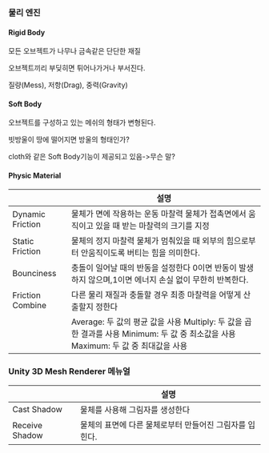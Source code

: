 ### 물리 엔진

#### Rigid Body

모든 오브젝트가 나무나 금속같은 단단한 재질

오브젝트끼리 부딪히면 튀어나가거나 부서진다.

질량(Mess), 저항(Drag), 중력(Gravity)

#### Soft Body

오브젝트를 구성하고 있는 메쉬의 형태가 변형된다.

빗방울이 땅에 떨어지면 방울의 형태인가?

cloth와 같은 Soft Body기능이 제공되고 있음->무슨 말?



#### Physic Material

|                  | 설명                                                         |
| ---------------- | ------------------------------------------------------------ |
| Dynamic Friction | 물체가 면에 작용하는 운동 마찰력                                 물체가 접촉면에서 움직이고 있을 때 받는 마찰력의 크기를 지정 |
| Static Friction  | 물체의 정지 마찰력                                                          물체가 멈춰있을 때 외부의 힘으로부터 안움직이도록 버티는 힘을 의미한다. |
| Bounciness       | 충돌이 일어날 때의 반동을 설정한다                                0이면 반동이 발생하지 않으며,1이면 에너지 손실 없이 무한히 반복한다. |
| Friction Combine | 다른 물리 재질과 충돌할 경우 최종 마찰력을 어떻게 산출할지 정한다 |
|                  | Average: 두 값의 평균 값을 사용                           Multiply: 두 값을 곱한 결과를 사용                  Minimum: 두 값 중 최소값을 사용                       Maximum: 두 값 중 최대값을 사용 |

### Unity 3D Mesh Renderer 메뉴얼

|                | 설명                                                    |
| -------------- | ------------------------------------------------------- |
| Cast Shadow    | 물체를 사용해 그림자를 생성한다                         |
| Receive Shadow | 물체의 표면에 다른 물체로부터 만들어진 그림자를 입힌다. |

